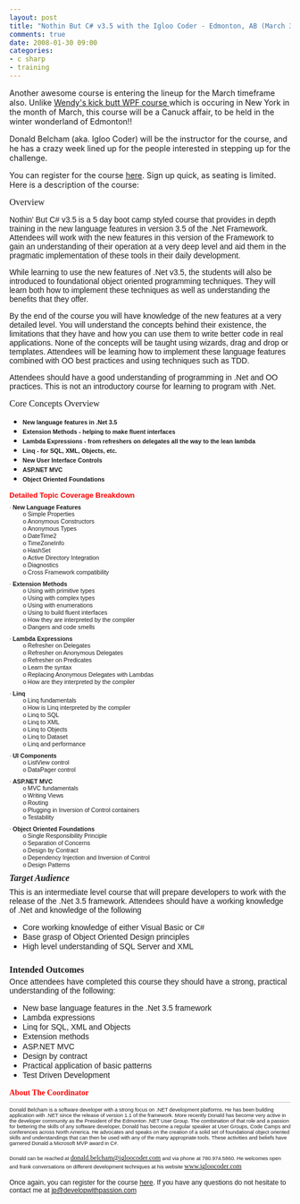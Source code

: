 ```yaml
---
layout: post
title: "Nothin But C# v3.5 with the Igloo Coder - Edmonton, AB (March 31st - April 4th)"
comments: true
date: 2008-01-30 09:00
categories:
- c sharp
- training
---
```


Another awesome course is entering the lineup for the March timeframe also. Unlike [Wendy's kick butt WPF course ](http://blog.developwithpassion.com/IntroducingNothinButWPFNewYorkNYMarch24th28th2008.aspx)which is occuring in New York in the month of March, this course will be a Canuck affair, to be held in the winter wonderland of Edmonton!!

Donald Belcham (aka. Igloo Coder) will be the instructor for the course, and he has a crazy week lined up for the people interested in stepping up for the challenge.

You can register for the course [here](http://www.acteva.com/booking.cfm?bevaID=151913). Sign up quick, as seating is limited. Here is a description of the course:

<font face="Trebuchet MS" size="3">Overview</font>

<font face="Arial">Nothin' But C# v3.5 is a 5 day boot camp styled course that provides in depth training in the new language features in version 3.5 of the .Net Framework.<span style="mso-spacerun: yes">  </span>Attendees will work with the new features in this version of the Framework to gain an understanding of their operation at a very deep level and aid them in the pragmatic implementation of these tools in their daily development.</font>

<font face="Arial">While learning to use the new features of .Net v3.5, the students will also be introduced to foundational object oriented programming techniques.<span style="mso-spacerun: yes">  </span>They will learn both how to implement these techniques as well as understanding the benefits that they offer.</font>

<font face="Arial">By the end of the course you will have knowledge of the new features at a very detailed level.<span style="mso-spacerun: yes">  </span>You will understand the concepts behind their existence, the limitations that they have and how you can use them to write better code in real applications.<span style="mso-spacerun: yes">  </span>None of the concepts will be taught using wizards, drag and drop or templates.<span style="mso-spacerun: yes">  </span>Attendees will be learning how to implement these language features combined with OO best practices and using techniques such as TDD.</font>

<font face="Arial">Attendees should have a good understanding of programming in .Net and OO practices.<span style="mso-spacerun: yes">  </span>This is not an introductory course for learning to program with .Net.</font>

<font face="Trebuchet MS" size="3">Core Concepts Overview</font>
<ul>
<li><b style="mso-bidi-font-weight: normal"><span style="FONT-SIZE: 8pt; mso-bidi-font-family: Arial"><font face="Arial">New language features in .Net 3.5</font></span></b></li><b style="mso-bidi-font-weight: normal"><span style="FONT-SIZE: 8pt; mso-bidi-font-family: Arial"></span></b>
<li><b style="mso-bidi-font-weight: normal"><span style="FONT-SIZE: 8pt; mso-bidi-font-family: Arial"><font face="Arial">Extension Methods - helping to make fluent interfaces</font></span></b></li><b style="mso-bidi-font-weight: normal"><span style="FONT-SIZE: 8pt; mso-bidi-font-family: Arial"></span></b>
<li><span style="FONT-SIZE: 8pt; FONT-FAMILY: Symbol; mso-fareast-font-family: Symbol; mso-bidi-font-family: Symbol"><span style="mso-list: Ignore"><span style="FONT: 7pt 'Times New Roman'"> </span></span></span><b style="mso-bidi-font-weight: normal"><span style="FONT-SIZE: 8pt; mso-bidi-font-family: Arial"><font face="Arial">Lambda Expressions - from refreshers on delegates all the way to the lean lambda</font></span></b></li><b style="mso-bidi-font-weight: normal"><span style="FONT-SIZE: 8pt; mso-bidi-font-family: Arial"></span></b>
<li><span style="FONT-SIZE: 8pt; FONT-FAMILY: Symbol; mso-fareast-font-family: Symbol; mso-bidi-font-family: Symbol"><span style="mso-list: Ignore"><span style="FONT: 7pt 'Times New Roman'"> </span></span></span><b style="mso-bidi-font-weight: normal"><span style="FONT-SIZE: 8pt; mso-bidi-font-family: Arial"><font face="Arial">Linq - for SQL, XML, Objects, etc.</font></span></b></li><b style="mso-bidi-font-weight: normal"><span style="FONT-SIZE: 8pt; mso-bidi-font-family: Arial"></span></b>
<li><b style="mso-bidi-font-weight: normal"><span style="FONT-SIZE: 8pt; mso-bidi-font-family: Arial"><font face="Arial">New User Interface Controls</font></span></b></li><b style="mso-bidi-font-weight: normal"><span style="FONT-SIZE: 8pt; mso-bidi-font-family: Arial"></span></b>
<li><span style="FONT-SIZE: 8pt; FONT-FAMILY: Symbol; mso-fareast-font-family: Symbol; mso-bidi-font-family: Symbol"><span style="mso-list: Ignore"><span style="FONT: 7pt 'Times New Roman'"> </span></span></span><b style="mso-bidi-font-weight: normal"><span style="FONT-SIZE: 8pt; mso-bidi-font-family: Arial"><font face="Arial">ASP.NET MVC</font></span></b></li>
<li><b style="mso-bidi-font-weight: normal"><span style="FONT-SIZE: 8pt; mso-bidi-font-family: Arial"><font face="Arial">Object Oriented Foundations</font></span></b></li></ul>
<h3 style="MARGIN: 0in 0in 3pt"><span style="mso-bidi-font-size: 9.0pt"><font size="2"><font face="Arial"><font color="#ff0000">Detailed Topic Coverage Breakdown<?xml:namespace prefix ="" o /><o:p></o:p></font></font></font></span></h3>
<p class="MsoNormal" style="MARGIN: 6pt 0in 0pt 0.25in; TEXT-INDENT: -0.25in; tab-stops: list .25in; mso-list: l3 level1 lfo1"><span style="FONT-SIZE: 8pt; FONT-FAMILY: Symbol; mso-fareast-font-family: Symbol; mso-bidi-font-family: Symbol"><span style="mso-list: Ignore">&middot;<span style="FONT: 7pt 'Times New Roman'">          </span></span></span><b style="mso-bidi-font-weight: normal"><span style="FONT-SIZE: 8pt; mso-bidi-font-family: Arial"><font face="Arial">New Language Features<o:p></o:p></font></span></b>
<p class="MsoNormal" style="MARGIN: 0in 0in 0pt 0.5in; TEXT-INDENT: -0.25in; tab-stops: list .5in 1.5in; mso-list: l3 level2 lfo1"><span style="FONT-SIZE: 8pt; FONT-FAMILY: 'Courier New'; mso-fareast-font-family: 'Courier New'"><span style="mso-list: Ignore">o<span style="FONT: 7pt 'Times New Roman'">    </span></span></span><span style="FONT-SIZE: 8pt; mso-bidi-font-family: Arial"><font face="Arial">Simple Properties<o:p></o:p></font></span>
<p class="MsoNormal" style="MARGIN: 0in 0in 0pt 0.5in; TEXT-INDENT: -0.25in; tab-stops: list .5in 1.5in; mso-list: l3 level2 lfo1"><span style="FONT-SIZE: 8pt; FONT-FAMILY: 'Courier New'; mso-fareast-font-family: 'Courier New'"><span style="mso-list: Ignore">o<span style="FONT: 7pt 'Times New Roman'">    </span></span></span><span style="FONT-SIZE: 8pt; mso-bidi-font-family: Arial"><font face="Arial">Anonymous Constructors<o:p></o:p></font></span>
<p class="MsoNormal" style="MARGIN: 0in 0in 0pt 0.5in; TEXT-INDENT: -0.25in; tab-stops: list .5in 1.5in; mso-list: l3 level2 lfo1"><span style="FONT-SIZE: 8pt; FONT-FAMILY: 'Courier New'; mso-fareast-font-family: 'Courier New'"><span style="mso-list: Ignore">o<span style="FONT: 7pt 'Times New Roman'">    </span></span></span><span style="FONT-SIZE: 8pt; mso-bidi-font-family: Arial"><font face="Arial">Anonymous Types<o:p></o:p></font></span>
<p class="MsoNormal" style="MARGIN: 0in 0in 0pt 0.5in; TEXT-INDENT: -0.25in; tab-stops: list .5in 1.5in; mso-list: l3 level2 lfo1"><span style="FONT-SIZE: 8pt; FONT-FAMILY: 'Courier New'; mso-fareast-font-family: 'Courier New'"><span style="mso-list: Ignore">o<span style="FONT: 7pt 'Times New Roman'">    </span></span></span><span style="FONT-SIZE: 8pt; mso-bidi-font-family: Arial"><font face="Arial">DateTime2<o:p></o:p></font></span>
<p class="MsoNormal" style="MARGIN: 0in 0in 0pt 0.5in; TEXT-INDENT: -0.25in; tab-stops: list .5in 1.5in; mso-list: l3 level2 lfo1"><span style="FONT-SIZE: 8pt; FONT-FAMILY: 'Courier New'; mso-fareast-font-family: 'Courier New'"><span style="mso-list: Ignore">o<span style="FONT: 7pt 'Times New Roman'">    </span></span></span><span style="FONT-SIZE: 8pt; mso-bidi-font-family: Arial"><font face="Arial">TimeZoneInfo<o:p></o:p></font></span>
<p class="MsoNormal" style="MARGIN: 0in 0in 0pt 0.5in; TEXT-INDENT: -0.25in; tab-stops: list .5in 1.5in; mso-list: l3 level2 lfo1"><span style="FONT-SIZE: 8pt; FONT-FAMILY: 'Courier New'; mso-fareast-font-family: 'Courier New'"><span style="mso-list: Ignore">o<span style="FONT: 7pt 'Times New Roman'">    </span></span></span><span style="FONT-SIZE: 8pt; mso-bidi-font-family: Arial"><font face="Arial">HashSet<T><o:p></o:p></font></span>
<p class="MsoNormal" style="MARGIN: 0in 0in 0pt 0.5in; TEXT-INDENT: -0.25in; tab-stops: list .5in 1.5in; mso-list: l3 level2 lfo1"><span style="FONT-SIZE: 8pt; FONT-FAMILY: 'Courier New'; mso-fareast-font-family: 'Courier New'"><span style="mso-list: Ignore">o<span style="FONT: 7pt 'Times New Roman'">    </span></span></span><span style="FONT-SIZE: 8pt; mso-bidi-font-family: Arial"><font face="Arial">Active Directory Integration<o:p></o:p></font></span>
<p class="MsoNormal" style="MARGIN: 0in 0in 0pt 0.5in; TEXT-INDENT: -0.25in; tab-stops: list .5in 1.5in; mso-list: l3 level2 lfo1"><span style="FONT-SIZE: 8pt; FONT-FAMILY: 'Courier New'; mso-fareast-font-family: 'Courier New'"><span style="mso-list: Ignore">o<span style="FONT: 7pt 'Times New Roman'">    </span></span></span><span style="FONT-SIZE: 8pt; mso-bidi-font-family: Arial"><font face="Arial">Diagnostics<o:p></o:p></font></span>
<p class="MsoNormal" style="MARGIN: 0in 0in 0pt 0.5in; TEXT-INDENT: -0.25in; tab-stops: list .5in 1.5in; mso-list: l3 level2 lfo1"><span style="FONT-SIZE: 8pt; FONT-FAMILY: 'Courier New'; mso-fareast-font-family: 'Courier New'"><span style="mso-list: Ignore">o<span style="FONT: 7pt 'Times New Roman'">    </span></span></span><span style="FONT-SIZE: 8pt; mso-bidi-font-family: Arial"><font face="Arial">Cross Framework compatibility<o:p></o:p></font></span>
<p class="MsoNormal" style="MARGIN: 6pt 0in 0pt 0.25in; TEXT-INDENT: -0.25in; tab-stops: list .25in; mso-list: l3 level1 lfo1"><span style="FONT-SIZE: 8pt; FONT-FAMILY: Symbol; mso-fareast-font-family: Symbol; mso-bidi-font-family: Symbol"><span style="mso-list: Ignore">&middot;<span style="FONT: 7pt 'Times New Roman'">          </span></span></span><b style="mso-bidi-font-weight: normal"><span style="FONT-SIZE: 8pt; mso-bidi-font-family: Arial"><font face="Arial">Extension Methods<o:p></o:p></font></span></b>
<p class="MsoNormal" style="MARGIN: 0in 0in 0pt 0.5in; TEXT-INDENT: -0.25in; tab-stops: list .5in 1.5in; mso-list: l3 level2 lfo1"><span style="FONT-SIZE: 8pt; FONT-FAMILY: 'Courier New'; mso-fareast-font-family: 'Courier New'"><span style="mso-list: Ignore">o<span style="FONT: 7pt 'Times New Roman'">    </span></span></span><span style="FONT-SIZE: 8pt; mso-bidi-font-family: Arial"><font face="Arial">Using with primitive types<o:p></o:p></font></span>
<p class="MsoNormal" style="MARGIN: 0in 0in 0pt 0.5in; TEXT-INDENT: -0.25in; tab-stops: list .5in 1.5in; mso-list: l3 level2 lfo1"><span style="FONT-SIZE: 8pt; FONT-FAMILY: 'Courier New'; mso-fareast-font-family: 'Courier New'"><span style="mso-list: Ignore">o<span style="FONT: 7pt 'Times New Roman'">    </span></span></span><span style="FONT-SIZE: 8pt; mso-bidi-font-family: Arial"><font face="Arial">Using with complex types<o:p></o:p></font></span>
<p class="MsoNormal" style="MARGIN: 0in 0in 0pt 0.5in; TEXT-INDENT: -0.25in; tab-stops: list .5in 1.5in; mso-list: l3 level2 lfo1"><span style="FONT-SIZE: 8pt; FONT-FAMILY: 'Courier New'; mso-fareast-font-family: 'Courier New'"><span style="mso-list: Ignore">o<span style="FONT: 7pt 'Times New Roman'">    </span></span></span><span style="FONT-SIZE: 8pt; mso-bidi-font-family: Arial"><font face="Arial">Using with enumerations<o:p></o:p></font></span>
<p class="MsoNormal" style="MARGIN: 0in 0in 0pt 0.5in; TEXT-INDENT: -0.25in; tab-stops: list .5in 1.5in; mso-list: l3 level2 lfo1"><span style="FONT-SIZE: 8pt; FONT-FAMILY: 'Courier New'; mso-fareast-font-family: 'Courier New'"><span style="mso-list: Ignore">o<span style="FONT: 7pt 'Times New Roman'">    </span></span></span><span style="FONT-SIZE: 8pt; mso-bidi-font-family: Arial"><font face="Arial">Using to build fluent interfaces<o:p></o:p></font></span>
<p class="MsoNormal" style="MARGIN: 0in 0in 0pt 0.5in; TEXT-INDENT: -0.25in; tab-stops: list .5in 1.5in; mso-list: l3 level2 lfo1"><span style="FONT-SIZE: 8pt; FONT-FAMILY: 'Courier New'; mso-fareast-font-family: 'Courier New'"><span style="mso-list: Ignore">o<span style="FONT: 7pt 'Times New Roman'">    </span></span></span><span style="FONT-SIZE: 8pt; mso-bidi-font-family: Arial"><font face="Arial">How they are interpreted by the compiler<o:p></o:p></font></span>
<p class="MsoNormal" style="MARGIN: 0in 0in 0pt 0.5in; TEXT-INDENT: -0.25in; tab-stops: list .5in 1.5in; mso-list: l3 level2 lfo1"><span style="FONT-SIZE: 8pt; FONT-FAMILY: 'Courier New'; mso-fareast-font-family: 'Courier New'"><span style="mso-list: Ignore">o<span style="FONT: 7pt 'Times New Roman'">    </span></span></span><span style="FONT-SIZE: 8pt; mso-bidi-font-family: Arial"><font face="Arial">Dangers and code smells<o:p></o:p></font></span>
<p class="MsoNormal" style="MARGIN: 6pt 0in 0pt 0.25in; TEXT-INDENT: -0.25in; tab-stops: list .25in; mso-list: l3 level1 lfo1"><span style="FONT-SIZE: 8pt; FONT-FAMILY: Symbol; mso-fareast-font-family: Symbol; mso-bidi-font-family: Symbol"><span style="mso-list: Ignore">&middot;<span style="FONT: 7pt 'Times New Roman'">          </span></span></span><b style="mso-bidi-font-weight: normal"><span style="FONT-SIZE: 8pt; mso-bidi-font-family: Arial"><font face="Arial">Lambda Expressions<o:p></o:p></font></span></b>
<p class="MsoNormal" style="MARGIN: 0in 0in 0pt 0.5in; TEXT-INDENT: -0.25in; tab-stops: list .5in 1.5in; mso-list: l3 level2 lfo1"><span style="FONT-SIZE: 8pt; FONT-FAMILY: 'Courier New'; mso-fareast-font-family: 'Courier New'"><span style="mso-list: Ignore">o<span style="FONT: 7pt 'Times New Roman'">    </span></span></span><span style="FONT-SIZE: 8pt; mso-bidi-font-family: Arial"><font face="Arial">Refresher on Delegates<o:p></o:p></font></span>
<p class="MsoNormal" style="MARGIN: 0in 0in 0pt 0.5in; TEXT-INDENT: -0.25in; tab-stops: list .5in 1.5in; mso-list: l3 level2 lfo1"><span style="FONT-SIZE: 8pt; FONT-FAMILY: 'Courier New'; mso-fareast-font-family: 'Courier New'"><span style="mso-list: Ignore">o<span style="FONT: 7pt 'Times New Roman'">    </span></span></span><span style="FONT-SIZE: 8pt; mso-bidi-font-family: Arial"><font face="Arial">Refresher on Anonymous Delegates<o:p></o:p></font></span>
<p class="MsoNormal" style="MARGIN: 0in 0in 0pt 0.5in; TEXT-INDENT: -0.25in; tab-stops: list .5in 1.5in; mso-list: l3 level2 lfo1"><span style="FONT-SIZE: 8pt; FONT-FAMILY: 'Courier New'; mso-fareast-font-family: 'Courier New'"><span style="mso-list: Ignore">o<span style="FONT: 7pt 'Times New Roman'">    </span></span></span><span style="FONT-SIZE: 8pt; mso-bidi-font-family: Arial"><font face="Arial">Refresher on Predicates<o:p></o:p></font></span>
<p class="MsoNormal" style="MARGIN: 0in 0in 0pt 0.5in; TEXT-INDENT: -0.25in; tab-stops: list .5in 1.5in; mso-list: l3 level2 lfo1"><span style="FONT-SIZE: 8pt; FONT-FAMILY: 'Courier New'; mso-fareast-font-family: 'Courier New'"><span style="mso-list: Ignore">o<span style="FONT: 7pt 'Times New Roman'">    </span></span></span><span style="FONT-SIZE: 8pt; mso-bidi-font-family: Arial"><font face="Arial">Learn the syntax<o:p></o:p></font></span>
<p class="MsoNormal" style="MARGIN: 0in 0in 0pt 0.5in; TEXT-INDENT: -0.25in; tab-stops: list .5in 1.5in; mso-list: l3 level2 lfo1"><span style="FONT-SIZE: 8pt; FONT-FAMILY: 'Courier New'; mso-fareast-font-family: 'Courier New'"><span style="mso-list: Ignore">o<span style="FONT: 7pt 'Times New Roman'">    </span></span></span><span style="FONT-SIZE: 8pt; mso-bidi-font-family: Arial"><font face="Arial">Replacing Anonymous Delegates with Lambdas<o:p></o:p></font></span>
<p class="MsoNormal" style="MARGIN: 0in 0in 0pt 0.5in; TEXT-INDENT: -0.25in; tab-stops: list .5in 1.5in; mso-list: l3 level2 lfo1"><span style="FONT-SIZE: 8pt; FONT-FAMILY: 'Courier New'; mso-fareast-font-family: 'Courier New'"><span style="mso-list: Ignore">o<span style="FONT: 7pt 'Times New Roman'">    </span></span></span><span style="FONT-SIZE: 8pt; mso-bidi-font-family: Arial"><font face="Arial">How are they interpreted by the compiler<o:p></o:p></font></span>
<p class="MsoNormal" style="MARGIN: 6pt 0in 0pt 0.25in; TEXT-INDENT: -0.25in; tab-stops: list .25in; mso-list: l3 level1 lfo1"><span style="FONT-SIZE: 8pt; FONT-FAMILY: Symbol; mso-fareast-font-family: Symbol; mso-bidi-font-family: Symbol"><span style="mso-list: Ignore">&middot;<span style="FONT: 7pt 'Times New Roman'">          </span></span></span><b style="mso-bidi-font-weight: normal"><span style="FONT-SIZE: 8pt; mso-bidi-font-family: Arial"><font face="Arial">Linq<o:p></o:p></font></span></b>
<p class="MsoNormal" style="MARGIN: 0in 0in 0pt 0.5in; TEXT-INDENT: -0.25in; tab-stops: list .5in 1.5in; mso-list: l3 level2 lfo1"><span style="FONT-SIZE: 8pt; FONT-FAMILY: 'Courier New'; mso-fareast-font-family: 'Courier New'"><span style="mso-list: Ignore">o<span style="FONT: 7pt 'Times New Roman'">    </span></span></span><span style="FONT-SIZE: 8pt; mso-bidi-font-family: Arial"><font face="Arial">Linq fundamentals<o:p></o:p></font></span>
<p class="MsoNormal" style="MARGIN: 0in 0in 0pt 0.5in; TEXT-INDENT: -0.25in; tab-stops: list .5in 1.5in; mso-list: l3 level2 lfo1"><span style="FONT-SIZE: 8pt; FONT-FAMILY: 'Courier New'; mso-fareast-font-family: 'Courier New'"><span style="mso-list: Ignore">o<span style="FONT: 7pt 'Times New Roman'">    </span></span></span><span style="FONT-SIZE: 8pt; mso-bidi-font-family: Arial"><font face="Arial">How is Linq interpreted by the compiler<o:p></o:p></font></span>
<p class="MsoNormal" style="MARGIN: 0in 0in 0pt 0.5in; TEXT-INDENT: -0.25in; tab-stops: list .5in 1.5in; mso-list: l3 level2 lfo1"><span style="FONT-SIZE: 8pt; FONT-FAMILY: 'Courier New'; mso-fareast-font-family: 'Courier New'"><span style="mso-list: Ignore">o<span style="FONT: 7pt 'Times New Roman'">    </span></span></span><span style="FONT-SIZE: 8pt; mso-bidi-font-family: Arial"><font face="Arial">Linq to SQL<o:p></o:p></font></span>
<p class="MsoNormal" style="MARGIN: 0in 0in 0pt 0.5in; TEXT-INDENT: -0.25in; tab-stops: list .5in 1.5in; mso-list: l3 level2 lfo1"><span style="FONT-SIZE: 8pt; FONT-FAMILY: 'Courier New'; mso-fareast-font-family: 'Courier New'"><span style="mso-list: Ignore">o<span style="FONT: 7pt 'Times New Roman'">    </span></span></span><span style="FONT-SIZE: 8pt; mso-bidi-font-family: Arial"><font face="Arial">Linq to XML<o:p></o:p></font></span>
<p class="MsoNormal" style="MARGIN: 0in 0in 0pt 0.5in; TEXT-INDENT: -0.25in; tab-stops: list .5in 1.5in; mso-list: l3 level2 lfo1"><span style="FONT-SIZE: 8pt; FONT-FAMILY: 'Courier New'; mso-fareast-font-family: 'Courier New'"><span style="mso-list: Ignore">o<span style="FONT: 7pt 'Times New Roman'">    </span></span></span><span style="FONT-SIZE: 8pt; mso-bidi-font-family: Arial"><font face="Arial">Linq to Objects<o:p></o:p></font></span>
<p class="MsoNormal" style="MARGIN: 0in 0in 0pt 0.5in; TEXT-INDENT: -0.25in; tab-stops: list .5in 1.5in; mso-list: l3 level2 lfo1"><span style="FONT-SIZE: 8pt; FONT-FAMILY: 'Courier New'; mso-fareast-font-family: 'Courier New'"><span style="mso-list: Ignore">o<span style="FONT: 7pt 'Times New Roman'">    </span></span></span><span style="FONT-SIZE: 8pt; mso-bidi-font-family: Arial"><font face="Arial">Linq to Dataset<o:p></o:p></font></span>
<p class="MsoNormal" style="MARGIN: 0in 0in 0pt 0.5in; TEXT-INDENT: -0.25in; tab-stops: list .5in 1.5in; mso-list: l3 level2 lfo1"><span style="FONT-SIZE: 8pt; FONT-FAMILY: 'Courier New'; mso-fareast-font-family: 'Courier New'"><span style="mso-list: Ignore">o<span style="FONT: 7pt 'Times New Roman'">    </span></span></span><span style="FONT-SIZE: 8pt; mso-bidi-font-family: Arial"><font face="Arial">Linq and performance<o:p></o:p></font></span>
<p class="MsoNormal" style="MARGIN: 6pt 0in 0pt 0.25in; TEXT-INDENT: -0.25in; tab-stops: list .25in; mso-list: l3 level1 lfo1"><span style="FONT-SIZE: 8pt; FONT-FAMILY: Symbol; mso-fareast-font-family: Symbol; mso-bidi-font-family: Symbol"><span style="mso-list: Ignore">&middot;<span style="FONT: 7pt 'Times New Roman'">          </span></span></span><b style="mso-bidi-font-weight: normal"><span style="FONT-SIZE: 8pt; mso-bidi-font-family: Arial"><font face="Arial">UI Components<o:p></o:p></font></span></b>
<p class="MsoNormal" style="MARGIN: 0in 0in 0pt 0.5in; TEXT-INDENT: -0.25in; tab-stops: list .5in 1.5in; mso-list: l3 level2 lfo1"><span style="FONT-SIZE: 8pt; FONT-FAMILY: 'Courier New'; mso-fareast-font-family: 'Courier New'"><span style="mso-list: Ignore">o<span style="FONT: 7pt 'Times New Roman'">    </span></span></span><span style="FONT-SIZE: 8pt; mso-bidi-font-family: Arial"><font face="Arial">ListView control<o:p></o:p></font></span>
<p class="MsoNormal" style="MARGIN: 0in 0in 0pt 0.5in; TEXT-INDENT: -0.25in; tab-stops: list .5in 1.5in; mso-list: l3 level2 lfo1"><span style="FONT-SIZE: 8pt; FONT-FAMILY: 'Courier New'; mso-fareast-font-family: 'Courier New'"><span style="mso-list: Ignore">o<span style="FONT: 7pt 'Times New Roman'">    </span></span></span><span style="FONT-SIZE: 8pt; mso-bidi-font-family: Arial"><font face="Arial">DataPager control<o:p></o:p></font></span>
<p class="MsoNormal" style="MARGIN: 6pt 0in 0pt 0.25in; TEXT-INDENT: -0.25in; tab-stops: list .25in; mso-list: l3 level1 lfo1"><span style="FONT-SIZE: 8pt; FONT-FAMILY: Symbol; mso-fareast-font-family: Symbol; mso-bidi-font-family: Symbol"><span style="mso-list: Ignore">&middot;<span style="FONT: 7pt 'Times New Roman'">          </span></span></span><b style="mso-bidi-font-weight: normal"><span style="FONT-SIZE: 8pt; mso-bidi-font-family: Arial"><font face="Arial">ASP.NET MVC<o:p></o:p></font></span></b>
<p class="MsoNormal" style="MARGIN: 0in 0in 0pt 0.5in; TEXT-INDENT: -0.25in; tab-stops: list .5in 1.5in; mso-list: l3 level2 lfo1"><span style="FONT-SIZE: 8pt; FONT-FAMILY: 'Courier New'; mso-fareast-font-family: 'Courier New'"><span style="mso-list: Ignore">o<span style="FONT: 7pt 'Times New Roman'">    </span></span></span><span style="FONT-SIZE: 8pt; mso-bidi-font-family: Arial"><font face="Arial">MVC fundamentals<o:p></o:p></font></span>
<p class="MsoNormal" style="MARGIN: 0in 0in 0pt 0.5in; TEXT-INDENT: -0.25in; tab-stops: list .5in 1.5in; mso-list: l3 level2 lfo1"><span style="FONT-SIZE: 8pt; FONT-FAMILY: 'Courier New'; mso-fareast-font-family: 'Courier New'"><span style="mso-list: Ignore">o<span style="FONT: 7pt 'Times New Roman'">    </span></span></span><span style="FONT-SIZE: 8pt; mso-bidi-font-family: Arial"><font face="Arial">Writing Views<o:p></o:p></font></span>
<p class="MsoNormal" style="MARGIN: 0in 0in 0pt 0.5in; TEXT-INDENT: -0.25in; tab-stops: list .5in 1.5in; mso-list: l3 level2 lfo1"><span style="FONT-SIZE: 8pt; FONT-FAMILY: 'Courier New'; mso-fareast-font-family: 'Courier New'"><span style="mso-list: Ignore">o<span style="FONT: 7pt 'Times New Roman'">    </span></span></span><span style="FONT-SIZE: 8pt; mso-bidi-font-family: Arial"><font face="Arial">Routing<o:p></o:p></font></span>
<p class="MsoNormal" style="MARGIN: 0in 0in 0pt 0.5in; TEXT-INDENT: -0.25in; tab-stops: list .5in 1.5in; mso-list: l3 level2 lfo1"><span style="FONT-SIZE: 8pt; FONT-FAMILY: 'Courier New'; mso-fareast-font-family: 'Courier New'"><span style="mso-list: Ignore">o<span style="FONT: 7pt 'Times New Roman'">    </span></span></span><span style="FONT-SIZE: 8pt; mso-bidi-font-family: Arial"><font face="Arial">Plugging in Inversion of Control containers<o:p></o:p></font></span>
<p class="MsoNormal" style="MARGIN: 0in 0in 0pt 0.5in; TEXT-INDENT: -0.25in; tab-stops: list .5in 1.5in; mso-list: l3 level2 lfo1"><span style="FONT-SIZE: 8pt; FONT-FAMILY: 'Courier New'; mso-fareast-font-family: 'Courier New'"><span style="mso-list: Ignore">o<span style="FONT: 7pt 'Times New Roman'">    </span></span></span><span style="FONT-SIZE: 8pt; mso-bidi-font-family: Arial"><font face="Arial">Testability<o:p></o:p></font></span>
<p class="MsoNormal" style="MARGIN: 6pt 0in 0pt 0.25in; TEXT-INDENT: -0.25in; tab-stops: list .25in; mso-list: l3 level1 lfo1"><span style="FONT-SIZE: 8pt; FONT-FAMILY: Symbol; mso-fareast-font-family: Symbol; mso-bidi-font-family: Symbol"><span style="mso-list: Ignore">&middot;<span style="FONT: 7pt 'Times New Roman'">          </span></span></span><b style="mso-bidi-font-weight: normal"><span style="FONT-SIZE: 8pt; mso-bidi-font-family: Arial"><font face="Arial">Object Oriented Foundations<o:p></o:p></font></span></b>
<p class="MsoNormal" style="MARGIN: 0in 0in 0pt 0.5in; TEXT-INDENT: -0.25in; tab-stops: list .5in 1.5in; mso-list: l3 level2 lfo1"><span style="FONT-SIZE: 8pt; FONT-FAMILY: 'Courier New'; mso-fareast-font-family: 'Courier New'"><span style="mso-list: Ignore">o<span style="FONT: 7pt 'Times New Roman'">    </span></span></span><span style="FONT-SIZE: 8pt; mso-bidi-font-family: Arial"><font face="Arial">Single Responsibility Principle<o:p></o:p></font></span>
<p class="MsoNormal" style="MARGIN: 0in 0in 0pt 0.5in; TEXT-INDENT: -0.25in; tab-stops: list .5in 1.5in; mso-list: l3 level2 lfo1"><span style="FONT-SIZE: 8pt; FONT-FAMILY: 'Courier New'; mso-fareast-font-family: 'Courier New'"><span style="mso-list: Ignore">o<span style="FONT: 7pt 'Times New Roman'">    </span></span></span><span style="FONT-SIZE: 8pt; mso-bidi-font-family: Arial"><font face="Arial">Separation of Concerns<o:p></o:p></font></span>
<p class="MsoNormal" style="MARGIN: 0in 0in 0pt 0.5in; TEXT-INDENT: -0.25in; tab-stops: list .5in 1.5in; mso-list: l3 level2 lfo1"><span style="FONT-SIZE: 8pt; FONT-FAMILY: 'Courier New'; mso-fareast-font-family: 'Courier New'"><span style="mso-list: Ignore">o<span style="FONT: 7pt 'Times New Roman'">    </span></span></span><span style="FONT-SIZE: 8pt; mso-bidi-font-family: Arial"><font face="Arial">Design by Contract<o:p></o:p></font></span>
<p class="MsoNormal" style="MARGIN: 0in 0in 0pt 0.5in; TEXT-INDENT: -0.25in; tab-stops: list .5in 1.5in; mso-list: l3 level2 lfo1"><span style="FONT-SIZE: 8pt; FONT-FAMILY: 'Courier New'; mso-fareast-font-family: 'Courier New'"><span style="mso-list: Ignore">o<span style="FONT: 7pt 'Times New Roman'">    </span></span></span><span style="FONT-SIZE: 8pt; mso-bidi-font-family: Arial"><font face="Arial">Dependency Injection and Inversion of Control<o:p></o:p></font></span>
<p class="MsoNormal" style="MARGIN: 0in 0in 0pt 0.5in; TEXT-INDENT: -0.25in; tab-stops: list .5in 1.5in; mso-list: l3 level2 lfo1"><span style="FONT-SIZE: 8pt; FONT-FAMILY: 'Courier New'; mso-fareast-font-family: 'Courier New'"><span style="mso-list: Ignore">o<span style="FONT: 7pt 'Times New Roman'">    </span></span></span><span style="FONT-SIZE: 8pt; mso-bidi-font-family: Arial"><font face="Arial">Design Patterns<o:p></o:p></font></span>
<p class="MsoNormal" style="MARGIN: 6pt 0in 0pt"><b style="mso-bidi-font-weight: normal"><span style="FONT-SIZE: 8pt; mso-bidi-font-family: Arial"><o:p><font face="Arial"> </font></o:p></span></b>
<p class="StyleHeading2Before0pt" style="MARGIN: 0in 0in 3pt"><strong><em><font face="Trebuchet MS" size="3">Target Audience</font></em></strong>
<p class="StyleArial9ptBefore6ptLinespacing15lines" style="MARGIN: 6pt 0in 0pt"><font face="Arial">This is an intermediate level course that will prepare developers to work with the release of the .Net 3.5 framework.<span style="mso-spacerun: yes">  </span>Attendees should have a working knowledge of .Net and knowledge of the following</font>
<ul>
<li>
<div class="MsoNormal" style="MARGIN: 0in 0in 0pt 0.25in; TEXT-INDENT: -0.25in; LINE-HEIGHT: 116%; tab-stops: list .25in; mso-list: l0 level1 lfo2"><span style="LINE-HEIGHT: 116%; FONT-FAMILY: Symbol; mso-bidi-font-size: 9.0pt; mso-fareast-font-family: Symbol; mso-bidi-font-family: Symbol"><span style="mso-list: Ignore"><span style="FONT: 7pt 'Times New Roman'">        </span></span></span><span style="LINE-HEIGHT: 116%; mso-bidi-font-size: 9.0pt; mso-bidi-font-family: Arial"><font face="Arial">Core working knowledge of either Visual Basic or C#<o:p></o:p></font></span></div></li>
<li>
<div class="MsoNormal" style="MARGIN: 0in 0in 0pt 0.25in; TEXT-INDENT: -0.25in; LINE-HEIGHT: 116%; tab-stops: list .25in; mso-list: l0 level1 lfo2"><span style="LINE-HEIGHT: 116%; FONT-FAMILY: Symbol; mso-bidi-font-size: 9.0pt; mso-fareast-font-family: Symbol; mso-bidi-font-family: Symbol"><span style="mso-list: Ignore"><span style="FONT: 7pt 'Times New Roman'">        </span></span></span><span style="LINE-HEIGHT: 116%; mso-bidi-font-size: 9.0pt; mso-bidi-font-family: Arial"><font face="Arial">Base grasp of Object Oriented Design principles<o:p></o:p></font></span></div></li>
<li>
<div class="MsoNormal" style="MARGIN: 0in 0in 0pt 0.25in; TEXT-INDENT: -0.25in; LINE-HEIGHT: 116%; tab-stops: list .25in; mso-list: l0 level1 lfo2"><span style="LINE-HEIGHT: 116%; FONT-FAMILY: Symbol; mso-bidi-font-size: 9.0pt; mso-fareast-font-family: Symbol; mso-bidi-font-family: Symbol"><span style="mso-list: Ignore"><span style="FONT: 7pt 'Times New Roman'">        </span></span></span><span style="LINE-HEIGHT: 116%; mso-bidi-font-size: 9.0pt; mso-bidi-font-family: Arial"><font face="Arial">High level understanding of SQL Server and XML<o:p></o:p></font></span></div></li></ul>
<h2 style="MARGIN: 0.25in 0in 3pt"><font face="Trebuchet MS" size="3">Intended Outcomes</font></h2>
<p class="MsoNormal" style="MARGIN: 0in 0in 0pt"><span style="mso-bidi-font-size: 9.0pt; mso-bidi-font-family: Arial"><font face="Arial">Once attendees have completed this course they should have a strong, practical understanding of the following:<o:p></o:p></font></span>
<p class="MsoNormal" style="MARGIN: 0in 0in 0pt"><span style="mso-bidi-font-size: 9.0pt; mso-bidi-font-family: Arial"><o:p><font face="Arial"> </font></o:p></span>
<ul>
<li>
<div class="MsoListParagraphCxSpFirst" style="MARGIN: 0in 0in 0pt 0.25in; TEXT-INDENT: -0.25in; LINE-HEIGHT: 116%; mso-add-space: auto; mso-list: l1 level1 lfo4"><span style="LINE-HEIGHT: 116%; mso-bidi-font-size: 9.0pt; mso-bidi-font-family: Arial"><font face="Arial">New base language features in the .Net 3.5 framework<o:p></o:p></font></span></div></li>
<li>
<div class="MsoListParagraphCxSpMiddle" style="MARGIN: 0in 0in 0pt 0.25in; TEXT-INDENT: -0.25in; LINE-HEIGHT: 116%; mso-add-space: auto; mso-list: l1 level1 lfo4"><span style="LINE-HEIGHT: 116%; mso-bidi-font-size: 9.0pt; mso-bidi-font-family: Arial"><font face="Arial">Lambda expressions<o:p></o:p></font></span></div></li>
<li>
<div class="MsoListParagraphCxSpMiddle" style="MARGIN: 0in 0in 0pt 0.25in; TEXT-INDENT: -0.25in; LINE-HEIGHT: 116%; mso-add-space: auto; mso-list: l1 level1 lfo4"><span style="LINE-HEIGHT: 116%; mso-bidi-font-size: 9.0pt; mso-bidi-font-family: Arial"><font face="Arial">Linq for SQL, XML and Objects<o:p></o:p></font></span></div></li>
<li>
<div class="MsoListParagraphCxSpMiddle" style="MARGIN: 0in 0in 0pt 0.25in; TEXT-INDENT: -0.25in; LINE-HEIGHT: 116%; mso-add-space: auto; mso-list: l1 level1 lfo4"><span style="LINE-HEIGHT: 116%; mso-bidi-font-size: 9.0pt; mso-bidi-font-family: Arial"><font face="Arial">Extension methods<o:p></o:p></font></span></div></li>
<li>
<div class="MsoListParagraphCxSpMiddle" style="MARGIN: 0in 0in 0pt 0.25in; TEXT-INDENT: -0.25in; LINE-HEIGHT: 116%; mso-add-space: auto; mso-list: l1 level1 lfo4"><span style="LINE-HEIGHT: 116%; mso-bidi-font-size: 9.0pt; mso-bidi-font-family: Arial"><font face="Arial">ASP.NET MVC<o:p></o:p></font></span></div></li>
<li>
<div class="MsoListParagraphCxSpMiddle" style="MARGIN: 0in 0in 0pt 0.25in; TEXT-INDENT: -0.25in; LINE-HEIGHT: 116%; mso-add-space: auto; mso-list: l1 level1 lfo4"><span style="LINE-HEIGHT: 116%; mso-bidi-font-size: 9.0pt; mso-bidi-font-family: Arial"><font face="Arial">Design by contract<o:p></o:p></font></span></div></li>
<li>
<div class="MsoListParagraphCxSpMiddle" style="MARGIN: 0in 0in 0pt 0.25in; TEXT-INDENT: -0.25in; LINE-HEIGHT: 116%; mso-add-space: auto; mso-list: l1 level1 lfo4"><span style="LINE-HEIGHT: 116%; mso-bidi-font-size: 9.0pt; mso-bidi-font-family: Arial"><font face="Arial">Practical application of basic patterns<o:p></o:p></font></span></div></li>
<li>
<div class="MsoListParagraphCxSpMiddle" style="MARGIN: 0in 0in 0pt 0.25in; TEXT-INDENT: -0.25in; LINE-HEIGHT: 116%; mso-add-space: auto; mso-list: l1 level1 lfo4"><span style="LINE-HEIGHT: 116%; mso-bidi-font-size: 9.0pt; mso-bidi-font-family: Arial"><font face="Arial">Test Driven Development<o:p></o:p></font></span></div></li></ul>
<p class="MsoListParagraphCxSpLast" style="MARGIN: 0in 0in 0pt 0.25in; LINE-HEIGHT: 116%; mso-add-space: auto"><span style="LINE-HEIGHT: 116%; mso-bidi-font-size: 9.0pt; mso-bidi-font-family: Arial"><o:p><font face="Arial"> </font></o:p></span>
<div style="BORDER-RIGHT: medium none; PADDING-RIGHT: 0in; BORDER-TOP: medium none; PADDING-LEFT: 0in; PADDING-BOTTOM: 6pt; BORDER-LEFT: medium none; PADDING-TOP: 0in; BORDER-BOTTOM: silver 1pt solid; mso-element: para-border-div; mso-border-bottom-alt: solid silver .5pt">
<p class="SubTitle" style="MARGIN: 12pt 0in 0pt"><strong><font face="Trebuchet MS" color="#ff0000">About The Coordinator</font></strong></div>
<p class="StyleArial9ptBefore6ptLinespacing15lines" style="MARGIN: 6pt 0in 0pt"><span style="FONT-SIZE: 7pt"><font face="Arial">Donald Belcham is a software developer with a strong focus on .NET development platforms.<span style="mso-spacerun: yes">  </span>He has been building application with .NET since the release of version 1.1 of the framework.<span style="mso-spacerun: yes">  </span>More recently Donald has become very active in the developer community as the President of the Edmonton .NET User Group.<span style="mso-spacerun: yes">  </span>The combination of that role and a passion for bettering the skills of any software developer, Donald has become a regular speaker at User Groups, Code Camps and conferences across North America.<span style="mso-spacerun: yes">  </span>He advocates and speaks on the creation of a solid set of foundational object oriented skills and understandings that can then be used with any of the many appropriate tools.<span style="mso-spacerun: yes">  </span>These activities and beliefs have garnered Donald a Microsoft MVP award in C#.<o:p></o:p></font></span>

<span style="FONT-SIZE: 7pt; FONT-FAMILY: 'Arial','sans-serif'; mso-fareast-font-family: 'Times New Roman'; mso-bidi-font-family: 'Times New Roman'; mso-ansi-language: EN-US; mso-fareast-language: EN-US; mso-bidi-language: AR-SA">Donald can be reached at </span><span style="FONT-SIZE: 9pt; FONT-FAMILY: 'Arial','sans-serif'; mso-bidi-font-size: 12.0pt; mso-fareast-font-family: 'Times New Roman'; mso-bidi-font-family: 'Times New Roman'; mso-ansi-language: EN-US; mso-fareast-language: EN-US; mso-bidi-language: AR-SA"><a href="mailto:donald.belcham@igloocoder.com"><span style="FONT-SIZE: 7pt"><font face="Times New Roman" color="#ff0000">donald.belcham@igloocoder.com</font></span></a></span><span style="FONT-SIZE: 7pt; FONT-FAMILY: 'Arial','sans-serif'; mso-fareast-font-family: 'Times New Roman'; mso-bidi-font-family: 'Times New Roman'; mso-ansi-language: EN-US; mso-fareast-language: EN-US; mso-bidi-language: AR-SA"> and via phone at 780.974.5860.<span style="mso-spacerun: yes">  </span>He welcomes open and frank conversations on different development techniques at his website </span><span style="FONT-SIZE: 9pt; FONT-FAMILY: 'Arial','sans-serif'; mso-bidi-font-size: 12.0pt; mso-fareast-font-family: 'Times New Roman'; mso-bidi-font-family: 'Times New Roman'; mso-ansi-language: EN-US; mso-fareast-language: EN-US; mso-bidi-language: AR-SA"><a href="http://www.igloocoder.com/"><span style="FONT-SIZE: 7pt"><font face="Times New Roman" color="#ff0000">www.igloocoder.com</font></span></a></span>

<span style="FONT-SIZE: 9pt; FONT-FAMILY: 'Arial','sans-serif'; mso-bidi-font-size: 12.0pt; mso-fareast-font-family: 'Times New Roman'; mso-bidi-font-family: 'Times New Roman'; mso-ansi-language: EN-US; mso-fareast-language: EN-US; mso-bidi-language: AR-SA">Once again, you can register for the course [here](http://www.acteva.com/booking.cfm?bevaID=151913). If you have any questions do not hesitate to contact me at [jp@developwithpassion.com](mailto:jp@developwithpassion.com)</span>

<span style="FONT-SIZE: 9pt; FONT-FAMILY: 'Arial','sans-serif'; mso-bidi-font-size: 12.0pt; mso-fareast-font-family: 'Times New Roman'; mso-bidi-font-family: 'Times New Roman'; mso-ansi-language: EN-US; mso-fareast-language: EN-US; mso-bidi-language: AR-SA"></span> 




